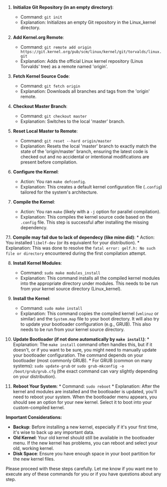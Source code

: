 1.  **Initialize Git Repository (in an empty directory)**:
    *   Command: `git init`
    *   Explanation: Initializes an empty Git repository in the Linux_kernel directory.

2.  **Add Kernel.org Remote**:
    *   Command: `git remote add origin https://git.kernel.org/pub/scm/linux/kernel/git/torvalds/linux.git`
    *   Explanation: Adds the official Linux kernel repository (Linus Torvalds' tree) as a remote named 'origin'.

3.  **Fetch Kernel Source Code**:
    *   Command: `git fetch origin`
    *   Explanation: Downloads all branches and tags from the 'origin' remote.

4.  **Checkout Master Branch**:
    *   Command: `git checkout master`
    *   Explanation: Switches to the local 'master' branch.

5.  **Reset Local Master to Remote**:
    *   Command: `git reset --hard origin/master`
    *   Explanation: Resets the local 'master' branch to exactly match the state of the 'origin/master' branch, ensuring the latest code is checked out and no accidental or intentional modifications are present before compilation.

6.  **Configure the Kernel**:
    *   Action: You ran `make defconfig`.
    *   Explanation: This creates a default kernel configuration file (`.config`) tailored for the system's architecture.

7.  **Compile the Kernel**:
    *   Action: You ran `make` (likely with a `-j` option for parallel compilation).
    *   Explanation: This compiles the kernel source code based on the `.config` file. This step is successful after installing the missing dependency.

7.1.  **Compile may fail due to lack of dependecy (like mine did)**:
    *   Action: You installed `libelf-dev` (or its equivalent for your distribution).
    *   Explanation: This was done to resolve the `fatal error: gelf.h: No such file or directory` encountered during the first compilation attempt.

8.  **Install Kernel Modules**:
    *   Command: `sudo make modules_install`
    *   Explanation: This command installs all the compiled kernel modules into the appropriate directory under modules. This needs to be run from your kernel source directory (Linux_kernel).

9.  **Install the Kernel**:
    *   Command: `sudo make install`
    *   Explanation: This command copies the compiled kernel (`vmlinuz` or similar) and the `System.map` file to your boot directory. It will also try to update your bootloader configuration (e.g., GRUB). This also needs to be run from your kernel source directory.

10.  **Update Bootloader (if not done automatically by `make install`)**:
    *   Explanation: The `make install` command often handles this, but if it doesn't, or if you want to be sure, you might need to manually update your bootloader configuration. The command depends on your bootloader (most commonly GRUB).
    *   For GRUB (common on many systems): `sudo update-grub` or `sudo grub-mkconfig -o /boot/grub/grub.cfg` (the exact command can vary slightly depending on your distribution).

11.  **Reboot Your System**:
    *   Command: `sudo reboot`
    *   Explanation: After the kernel and modules are installed and the bootloader is updated, you'll need to reboot your system. When the bootloader menu appears, you should see an option for your new kernel. Select it to boot into your custom-compiled kernel.

**Important Considerations:**

*   **Backup**: Before installing a new kernel, especially if it's your first time, it's wise to back up any important data.
*   **Old Kernel**: Your old kernel should still be available in the bootloader menu. If the new kernel has problems, you can reboot and select your old, working kernel.
*   **Disk Space**: Ensure you have enough space in your boot partition for the new kernel files.

Please proceed with these steps carefully. Let me know if you want me to execute any of these commands for you or if you have questions about any step.